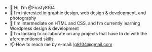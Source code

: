 - 👋 Hi, I’m @Frosty8104
- 👀 I’m interested in graphic design, web design & development, and photography
- 🌱 I'm intermediate on HTML and CSS, and I’m currently learning Wordpress design & development
- 💞️ I’m looking to collaborate on any projects that have to do with the aforementioned skills
- 📫 How to reach me by e-mail: lg8104@gmail.com

<!---
Frosty8104/Frosty8104 is a ✨ special ✨ repository because its `README.md` (this file) appears on your GitHub profile.
You can click the Preview link to take a look at your changes.
--->

